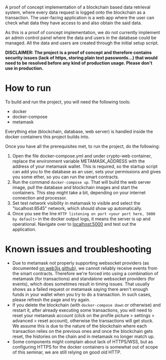 A proof of concept implementation of a blockchain based data retrieval system, where every data request is logged onto the blockchain as a transaction. The user-facing application is a web app where the user can check what data they have access to and also obtain the said data.

As this is a proof of concept implementation, we do not currently implement an admin control panel where the data and users in the database could be managed. All the data and users are created through the initial setup script.

**DISCLAIMER: The project is a proof of concept and therefore contains security issues (lack of https, storing plain text passwords...) that would need to be resolved before any kind of production usage. Please don't use in production.**

# How to run
To build and run the project, you will need the following tools:

  * docker
  * docker-compose
  * metamask

Everything else (blockchain, database, web server) is handled inside the docker containers this project builds into.

Once you have all the prerequisites met, to run the project, do the following:

  1. Open the file docker-compose.yml and under crypto-web container, replace the environment variable METAMASK_ADDRESS with the address of your metamask wallet. This is required, so the startup script can add you to the database as an user, sets your permissions and gives you some ether, so you can run the smart contracts.
  2. Run the command `docker-compose up`. That will build the web server image, pull the database and blockchain images and start the containers. This step might take a bit, depending on your internet connection and processor.
  3. Set test network visibility in metamask to visible and select the "localhost:8545" network, which should show up automatically.
  4. Once you see the line `HTTP listening on port <your port here, 5000 by default>` in the docker output logs, it means the server is up and operational. Navigate over to [localhost:5000](http://localhost:5000) and test out the application.

# Known issues and troubleshooting

  * Due to metamask not properly supporting websocket providers (as documented [on web3js github](https://github.com/ChainSafe/web3.js/issues/3379)), we cannot reliably receive events from the smart contracts. Therefore we're forced into using a combination of metamask (for transactions) and standalone websocket providers (for events), which does sometimes result in timing issues. That usually shows as a failed request or metamask saying there aren't enough funds in your wallet when you try to do a transaction. In such cases, please refresh the page and try again.
  * If you delete the blockchain (with `docker-compose down` or otherwise) and restart it, after already executing some transactions, you will need to reset your metamask account (click on the profile picture > settings > advanced > reset account), otherwise the transactions will get stuck. We assume this is due to the nature of the blockchain where each transaction relies on the previous ones and once the blockchain gets reset, the histories on the chain and in metamask no longer match up.
  * Some components might complain about lack of HTTPS/WSS, but as configuring HTTPS for the docker containers is somewhat out of scope of this seminar, we are still relying on good old HTTP.